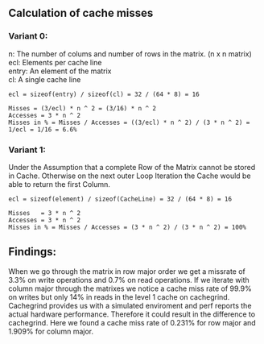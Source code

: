## Calculation of cache misses

### Variant 0:
n:      The number of colums and number of rows in the matrix. (n x n matrix) <br>
ecl:    Elements per cache line <br>
entry:  An element of the matrix  
cl:     A single cache line

    ecl = sizeof(entry) / sizeof(cl) = 32 / (64 * 8) = 16

    Misses = (3/ecl) * n ^ 2 = (3/16) * n ^ 2
    Accesses = 3 * n ^ 2
    Misses in % = Misses / Accesses = ((3/ecl) * n ^ 2) / (3 * n ^ 2) = 1/ecl = 1/16 = 6.6%

### Variant 1:
Under the Assumption that a complete Row of the Matrix cannot be stored in Cache.
Otherwise on the next outer Loop Iteration the Cache would be able to return the first Column.

    ecl = sizeof(element) / sizeof(CacheLine) = 32 / (64 * 8) = 16

    Misses   = 3 * n ^ 2
    Accesses = 3 * n ^ 2
    Misses in % = Misses / Accesses = (3 * n ^ 2) / (3 * n ^ 2) = 100%

## Findings:
When we go through the matrix in row major order we get a missrate of 3.3% on write operations and 0.7% on read operations.
If we iterate with column major through the matrixes we notice a cache miss rate of 99.9% on writes but only 14% in reads in the level 1 cache on cachegrind.
Cachegrind provides us with a simulated enviroment and perf reports the actual hardware performance. Therefore it could result in the difference to cachegrind. Here we found a cache miss rate of 0.231% for row major and 1.909% for column major.
